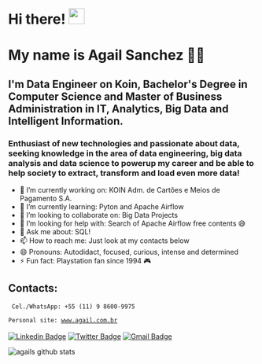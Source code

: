 # Hi there! <img src="https://github.com/blackcater/blackcater/raw/master/images/Hi.gif" height="32" />

# My name is Agail Sanchez 🐱‍👤

## I'm Data Engineer on Koin, Bachelor's Degree in Computer Science and Master of Business Administration in IT, Analytics, Big Data and Intelligent Information.

### Enthusiast of new technologies and passionate about data, seeking knowledge in the area of data engineering, big data analysis and data science to powerup my career and be able to help society to extract, transform and load even more data!

- 🔭 I’m currently working on: KOIN Adm. de Cartões e Meios de Pagamento S.A.
- 🌱 I’m currently learning: Pyton and Apache Airflow
- 👯 I’m looking to collaborate on: Big Data Projects
- 🤔 I’m looking for help with: Search of Apache Airflow free contents 😅
- 💬 Ask me about: SQL!
- 📫 How to reach me: Just look at my contacts below
- 😄 Pronouns: Autodidact, focused, curious, intense and determined
- ⚡ Fun fact: Playstation fan since 1994 🎮

## Contacts:
<code> Cel./WhatsApp: +55 (11) 9 8600-9975 </code><br>
<code> Personal site: <a href="www.agail.com.br">www.agail.com.br </a> </code><br><br>
[![Linkedin Badge](https://img.shields.io/badge/-LinkedIn-blue?style=for-the-badge&logo=Linkedin&logoColor=white&link=https:https://www.linkedin.com/in/agail)](https://www.linkedin.com/in/agail)
[![Twitter Badge](https://img.shields.io/badge/-Twitter-1ca0f1?style=for-the-badge&labelColor=1ca0f1&logo=twitter&logoColor=white&link=https://twitter.com/agails)](https://twitter.com/agails)
[![Gmail Badge](https://img.shields.io/badge/-Gmail-c14438?style=for-the-badge&logo=Gmail&logoColor=white&link=mailto:email@agail.com.br)](mailto:email@agail.com.br)

<!--
**agails/agails** is a ✨ _special_ ✨ repository because its `README.md` (this file) appears on your GitHub profile.

Here are some ideas to get you started:
-->
![agails github stats](https://github-readme-stats.vercel.app/api?username=agails&show_icons=true)
